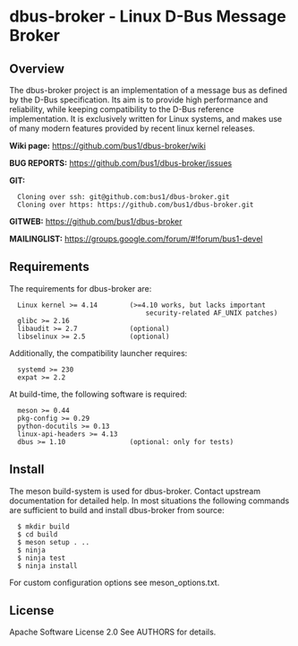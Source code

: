 # dbus-broker - Linux D-Bus Message Broker


## Overview

  The dbus-broker project is an implementation of a message bus as
  defined by the D-Bus specification. Its aim is to provide high
  performance and reliability, while keeping compatibility to the D-Bus
  reference implementation. It is exclusively written for Linux systems,
  and makes use of many modern features provided by recent linux kernel
  releases.

**Wiki page:**
        https://github.com/bus1/dbus-broker/wiki

**BUG REPORTS:**
        https://github.com/bus1/dbus-broker/issues

**GIT:**
```
  Cloning over ssh: git@github.com:bus1/dbus-broker.git
  Cloning over https: https://github.com/bus1/dbus-broker.git
```

**GITWEB:**
        https://github.com/bus1/dbus-broker

**MAILINGLIST:**
        https://groups.google.com/forum/#!forum/bus1-devel



## Requirements

The requirements for dbus-broker are:
```
  Linux kernel >= 4.14        (>=4.10 works, but lacks important
                                  security-related AF_UNIX patches)
  glibc >= 2.16
  libaudit >= 2.7             (optional)
  libselinux >= 2.5           (optional)
```

Additionally, the compatibility launcher requires:
```
  systemd >= 230
  expat >= 2.2
```

At build-time, the following software is required:
```
  meson >= 0.44
  pkg-config >= 0.29
  python-docutils >= 0.13
  linux-api-headers >= 4.13
  dbus >= 1.10                (optional: only for tests)
```

## Install

The meson build-system is used for dbus-broker. Contact upstream
documentation for detailed help. In most situations the following
commands are sufficient to build and install dbus-broker from source:

```
  $ mkdir build
  $ cd build
  $ meson setup . ..
  $ ninja
  $ ninja test
  $ ninja install
```
For custom configuration options see meson_options.txt.

## License 

Apache Software License 2.0
See AUTHORS for details.
